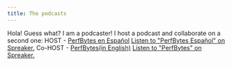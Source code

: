 ```yaml
---
title: The podcasts
---
```


Hola!
Guess what? I am a podcaster!
I host a podcast and collaborate on a second one:
HOST - [PerfBytes en Español](https://www.spreaker.com/podcast/perfbytes-espanol--3254680)
<a class="spreaker-player" href="https://www.spreaker.com/podcast/perfbytes-espanol--3254680" data-resource="show_id=3254680" data-width="100%" data-height="350px" data-theme="light" data-playlist="show" data-playlist-continuous="false" data-chapters-image="true" data-episode-image-position="right" data-hide-logo="false" data-hide-likes="true" data-hide-comments="true" data-hide-sharing="false" data-hide-download="true">Listen to "PerfBytes Español" on Spreaker.</a>
Co-HOST - [PerfBytes(in English)](https://www.perfbytes.com/p/perfbytes.html)
<a class="spreaker-player" href="https://www.spreaker.com/podcast/perfbytes--697080" data-resource="show_id=697080" data-width="100%" data-height="350px" data-theme="light" data-playlist="show" data-playlist-continuous="false" data-chapters-image="true" data-episode-image-position="right" data-hide-logo="false" data-hide-likes="true" data-hide-comments="true" data-hide-sharing="false" data-hide-download="true">Listen to "PerfBytes" on Spreaker.</a>



<script async src="https://widget.spreaker.com/widgets.js"></script>
